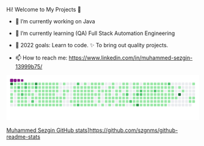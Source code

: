  Hi!  Welcome to My Projects 👋

- 🔭 I’m currently working on Java
- 🌱 I’m currently learning (QA) Full Stack Automation Engineering
- 💪 2022 goals: Learn to code. ✨ To bring out quality projects.

- 📫 How to reach me: https://www.linkedin.com/in/muhammed-sezgin-13999b75/


<img src="github-contribution-grid-snake.gif" width="auto">


[Muhammed Sezgin GitHub stats](https://github-readme-stats.vercel.app/api?username=szgnms)]https://github.com/szgnms/github-readme-stats



